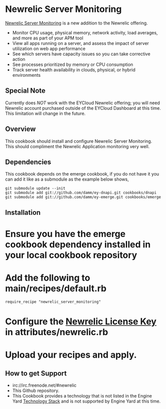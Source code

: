 Newrelic Server Monitoring
=========

[Newrelic Server Monitoring][1] is a new addition to the Newrelic offering.  

* Monitor CPU usage, physical memory, network activity, load averages, and more as part of your APM tool
* View all apps running on a server, and assess the impact of server utilization on web app performance
* See which servers have capacity issues so you can take corrective action
* See processes prioritized by memory or CPU consumption
* Track server health availability in clouds, physical, or hybrid environments


Special Note
--------

Currently does *NOT* work with the EYCloud Newrelic offering; you will need Newrelic account purchased outside of the EYCloud Dashboard at this time.  This limitation will change in the future.

Overview
--------

This cookbook should install and configure Newrelic Server Monitoring.  This should compliment the Newrelic Application monitoring very well.


Dependencies
--------

This cookbook depends on the emerge cookbook, if you do not have it you can add it like as a submodule as the example below shows,

``git submodule update --init``  
``git submodule add git://github.com/damm/ey-dnapi.git cookbooks/dnapi`` 
``git submodule add git://github.com/damm/ey-emerge.git cookbooks/emerge``  

Installation
--------

# Ensure you have the emerge cookbook dependency installed in your local cookbook repository
# Add the following to main/recipes/default.rb

``require_recipe "newrelic_server_monitoring"``

# Configure the [Newrelic License Key][2] in attributes/newrelic.rb
# Upload your recipes and apply.


How to get Support
--------

* irc://irc.freenode.net/#newrelic
* This Github repository.
* This Cookbook provides a technology that is not listed in the Engine Yard [Technology Stack][3] and is not supported by Engine Yard at this time.

[1]: http://blog.newrelic.com/2011/11/08/server-monitoring-is-here/
[2]: https://github.com/engineyard/ey-cloud-recipes/blob/master/cookbooks/newrelic_server_monitoring/attributes/newrelic.rb#L1
[3]: http://www.engineyard.com/products/technology/stack
